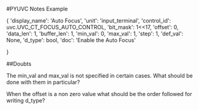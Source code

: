 #PYUVC Notes
Example

{
'display_name': 'Auto Focus', 
'unit': 	'input_terminal',
'control_id': 	uvc.UVC_CT_FOCUS_AUTO_CONTROL, 
'bit_mask': 	1<<17,
'offset': 	0,
'data_len': 	1, 
'buffer_len': 	1, 
'min_val': 	0, 
'max_val': 	1, 
'step':		1,
'def_val':	None,
'd_type': 	bool,
'doc': 		'Enable the Auto Focus'

}



##Doubts

The min_val and max_val is not specified in certain cases. What should be done with them in particular?

When the offset is a non zero value what should be the order followed for writing d_type?


